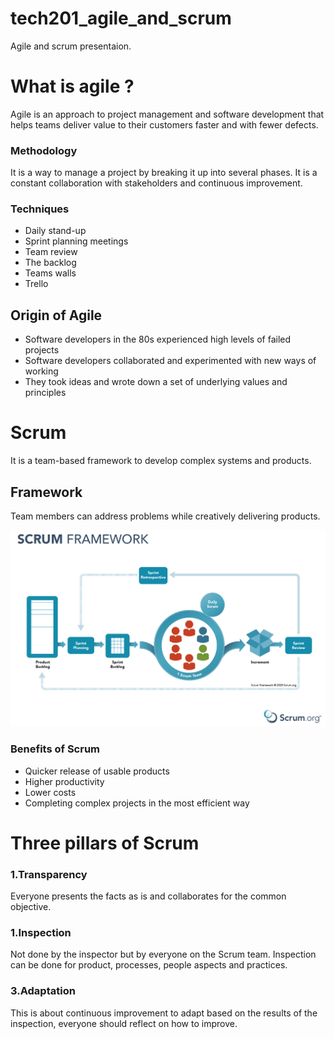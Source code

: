 # tech201_agile_and_scrum
Agile and scrum presentaion.
# What is agile ?

Agile is an approach to project management and software development that helps teams deliver value to their customers faster and with fewer defects.

### Methodology 
It is a way to manage a project by breaking it up into several phases. It is a constant collaboration with stakeholders and continuous improvement.


### Techniques

- Daily stand-up
- Sprint planning meetings
- Team review
- The backlog
- Teams walls
- Trello


## Origin of Agile
- Software developers in the 80s experienced high levels of failed projects
- Software developers collaborated and experimented with new ways of working
- They took ideas and wrote down a set of underlying values and principles

# Scrum
It is a team-based framework to develop complex systems and products.

## Framework

Team members can address problems while creatively delivering products.





![](screen_shot_2021-01-10_at_9.14.17_am%20(1).png)

### Benefits of Scrum
- Quicker release of usable products
- Higher productivity
- Lower costs
- Completing complex projects in the most efficient way

# Three pillars of Scrum

###  1.Transparency
Everyone presents the facts as is and collaborates for the common objective.

### 1.Inspection
Not done by the inspector but by everyone on the Scrum team.
Inspection can be done for product, processes, people aspects and practices.

### 3.Adaptation
This is about continuous improvement to adapt based on the results of the inspection, everyone should reflect on how to improve.

